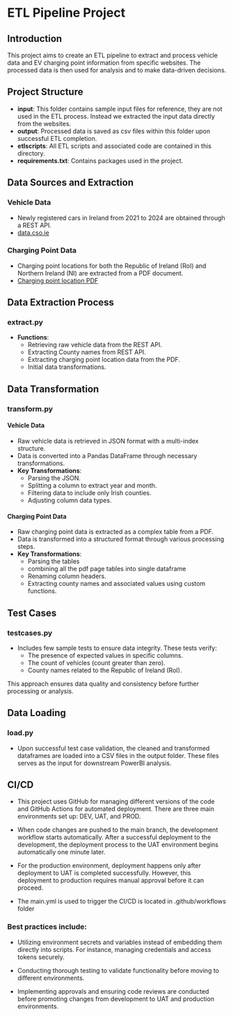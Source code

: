# ETL Pipeline Project

## Introduction

This project aims to create an ETL pipeline to extract and process vehicle data and EV charging point information from specific websites. The processed data is then used for analysis and to make data-driven decisions.

## Project Structure

- **input**: This folder contains sample input files for reference, they are not used in the ETL process. Instead we extracted the input data directly from the websites.
- **output**: Processed data is saved as csv files within this folder upon successful ETL completion.
- **etlscripts**: All ETL scripts and associated code are contained in this directory.
- **requirements.txt**: Contains packages used in the project.

## Data Sources and Extraction

### Vehicle Data

- Newly registered cars in Ireland from 2021 to 2024 are obtained through a REST API.
- [data.cso.ie](https://ws.cso.ie/public/api.restful/PxStat.Data.Cube_API.ReadDataset/TEM27/JSON-stat/2.0/en)

### Charging Point Data

- Charging point locations for both the Republic of Ireland (RoI) and Northern Ireland (NI) are extracted from a PDF document.
- [Charging point location PDF](https://esb.ie/what-we-do/ecars/charge-point-map)

## Data Extraction Process

### extract.py

- **Functions**:
  - Retrieving raw vehicle data from the REST API.
  - Extracting County names from REST API.
  - Extracting charging point location data from the PDF.
  - Initial data transformations.

## Data Transformation

### transform.py

#### Vehicle Data

- Raw vehicle data is retrieved in JSON format with a multi-index structure.
- Data is converted into a Pandas DataFrame through necessary transformations.
- **Key Transformations**:
  - Parsing the JSON.
  - Splitting a column to extract year and month.
  - Filtering data to include only Irish counties.
  - Adjusting column data types.

#### Charging Point Data

- Raw charging point data is extracted as a complex table from a PDF.
- Data is transformed into a structured format through various processing steps.
- **Key Transformations**:
  - Parsing the tables
  - combining all the pdf page tables into single dataframe
  - Renaming column headers.
  - Extracting county names and associated values using custom functions.

## Test Cases

### testcases.py

- Includes few sample tests to ensure data integrity. These tests verify:
  - The presence of expected values in specific columns.
  - The count of vehicles (count greater than zero).
  - County names related to the Republic of Ireland (RoI).

This approach ensures data quality and consistency before further processing or analysis.

## Data Loading

### load.py

- Upon successful test case validation, the cleaned and transformed dataframes are loaded into a CSV files in the output folder. These files serves as the input for downstream PowerBI analysis.


## CI/CD 

- This project uses GitHub for managing different versions of the code and GitHub Actions for automated deployment. There are three main environments set up: DEV, UAT, and PROD. 

- When code changes are pushed to the main branch, the development workflow starts automatically. After a successful deployment to the development, the deployment process to the UAT environment begins automatically one minute later. 

- For the production environment, deployment happens only after deployment to UAT is completed successfully. However, this deployment to production requires manual approval before it can proceed.

- The main.yml is used to trigger the CI/CD is located in .github/workflows folder

### Best practices include:

- Utilizing environment secrets and variables instead of embedding them directly into scripts. For instance, managing credentials and access tokens securely.
  
- Conducting thorough testing to validate functionality before moving to different environments.
  
- Implementing approvals and ensuring code reviews are conducted before promoting changes from development to UAT and production environments.